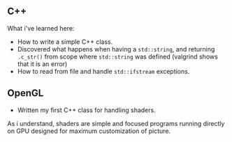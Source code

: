 ## C++
What i've learned here:
 * How to write a simple C++ class.
 * Discovered what happens when having a `std::string`, and returning `.c_str()`
   from scope where `std::string` was defined (valgrind shows that it is an
   error)
 * How to read from file and handle `std::ifstream` exceptions.

## OpenGL
 * Written my first C++ class for handling shaders.

As i understand, shaders are simple and focused programs running directly on GPU
designed for maximum customization of picture.
